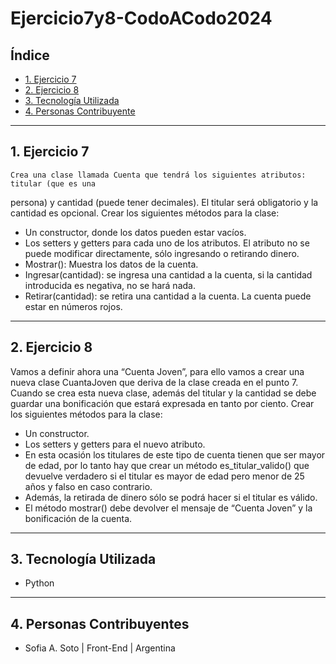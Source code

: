 # Ejercicio7y8-CodoACodo2024

## Índice
* [1. Ejercicio 7](#1-ejercicio-7)
* [2. Ejercicio 8](#2-ejercicio-8)
* [3. Tecnología Utilizada](#4-tecnologia-utilizada)
* [4. Personas Contribuyente](#4-personas-contribuyentes)

***
## 1. Ejercicio 7
    Crea una clase llamada Cuenta que tendrá los siguientes atributos: titular (que es una
persona) y cantidad (puede tener decimales). El titular será obligatorio y la cantidad es
opcional. Crear los siguientes métodos para la clase:
  * Un constructor, donde los datos pueden estar vacíos.
  * Los setters y getters para cada uno de los atributos. El atributo no se puede modificar
directamente, sólo ingresando o retirando dinero.
  * Mostrar(): Muestra los datos de la cuenta.
  * Ingresar(cantidad): se ingresa una cantidad a la cuenta, si la cantidad introducida es
negativa, no se hará nada.
  * Retirar(cantidad): se retira una cantidad a la cuenta. La cuenta puede estar en números
rojos.

***

## 2. Ejercicio 8
   Vamos a definir ahora una “Cuenta Joven”, para ello vamos a crear una nueva clase
CuantaJoven que deriva de la clase creada en el punto 7. Cuando se crea esta nueva clase,
además del titular y la cantidad se debe guardar una bonificación que estará expresada en
tanto por ciento. Crear los siguientes métodos para la clase:
 * Un constructor.
 * Los setters y getters para el nuevo atributo.
 * En esta ocasión los titulares de este tipo de cuenta tienen que ser mayor de edad, por lo
tanto hay que crear un método es_titular_valido() que devuelve verdadero si el titular es
mayor de edad pero menor de 25 años y falso en caso contrario.
 * Además, la retirada de dinero sólo se podrá hacer si el titular es válido.
 * El método mostrar() debe devolver el mensaje de “Cuenta Joven” y la bonificación de la
cuenta.

***
## 3. Tecnología Utilizada
   * Python
***
## 4. Personas Contribuyentes
   * Sofia A. Soto | Front-End | Argentina  